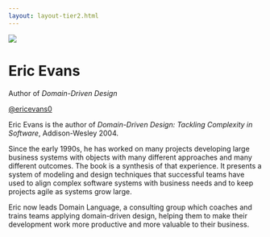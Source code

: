 ```yaml
---
layout: layout-tier2.html
---
```

<div class="container section featured-speaker">
    <div class="row">
      <div class="col-xs-12 col-sm-2 img-container">
        <img class="speaker-page-img" src="../img/speakers/Eric-Evans-ON.png" />
        </div>
      <div class="col-xs-12 col-sm-10 copy-container">
        <h1 class="speaker-header">Eric Evans</h1>
        <span class="speaker-subtitle">Author of <em>Domain-Driven Design</em></span>
        <p><a class="speaker-handle" href="https://twitter.com/ericevans0" target="_blank">@ericevans0</a></p>
        <p></p>
        <p>Eric Evans is the author of <em>Domain-Driven Design: Tackling Complexity in Software</em>, Addison-Wesley 2004.</p>
        <p>Since the early 1990s, he has worked on many projects developing large business systems with objects with many different approaches and many different outcomes. The book is a synthesis of that experience. It presents a system of modeling and design techniques that successful teams have used to align complex software systems with business needs and to keep projects agile as systems grow large.</p>
        <p>Eric now leads Domain Language, a consulting group which coaches and trains teams applying domain-driven design, helping them to make their development work more productive and more valuable to their business.</p>
      </div>
    </div>
  </div>  